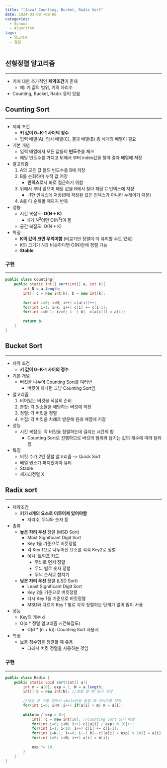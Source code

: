 ```yaml
---
title: "[Java] Counting, Bucket, Radix Sort"
date: 2024-03-08 +09:00
categories:
  - School
  - Algorithm
tags:
  - 알고리즘
  - 정렬
---
```

## 선형정렬 알고리즘
---
- 키에 대한 추가적인 <b>제약조건</b>이 존재
	- 예: 키 값의 범위, 키의 자리수
- Counting, Bucket, Radix 등이 있음

## Counting Sort
---
- 제약 조건
	- **키 값이 0~K-1 사이의 정수**
	- 입력 배열(A), 임시 배열(C), 결과 배열(B) 총 세개의 배열이 필요
- 기본 개념
	- 입력 배열에서 모든 값들의 **빈도수**를 체크
	- 해당 빈도수를 가지고 뒤에서 부터 index값을 찾아 결과 배열에 저장
- 알고리즘
	1. A의 모든 값 들의 빈도수를 B에 저장
	2. B를 순회하며 누적 값 저장
		- **인덱스**로서 바로 접근하기 위함
	3. 뒤에서 부터 읽으며 해당 값을 B에서 찾아 해당 C 인덱스에 저장
		- -1한 인덱스에 저장(B에 저장된 값은 인덱스가 아니라 누계이기 때문)
	4. A를 다 순회할 때까지 반복
- 성능
	- 시간 복잡도: **O(N + K)**
		- K가 N<sup>3</sup>이면 O(N<sup>3</sup>)이 됨
	- 공간 복잡도: O(N + K)
- 특징
	- **K의 값이 크면 무의미함** (비교기반 정렬이 더 유리할 수도 있음)
	- K의 크기가 N과 비슷하다면 O(N)만에 정렬 가능
	- **Stable**

### 구현
---
```java
public class Counting{  
    public static int[] sort(int[] a, int k){  
        int N = a.length;  
        int[] c = new int[k], b = new int[k];  
  
        for(int i=0; i<N; i++) c[a[i]]++;  
        for(int i=1; i<k; i++) c[i] += c[i-1];  
        for(int i=N-1; i>=0; i--) b[--c[a[i]]] = a[i];  
          
        return b;  
    }  
}
```

## Bucket Sort
---
- 제약 조건
	- **키 값이 0~K-1 사이의 정수**
- 기본 개념
	- 버킷을 나누어 Counting Sort를 여러번
		- 버킷이 하나면 그냥 Counting Sort임
- 알고리즘
	1. 비어있는 버킷을 적절히 준비
	2. 분할: 각 원소들을 해당하는 버킷에 저장
	3. 정렬: 각 버킷을 정렬
	4. 수집: 각 버킷을 차례로 방문해 원래 배열에 저장
- 성능
	- 시간 복잡도: 각 버킷을 정렬하는데 걸리는 시간의 합
		- Counting Sort로 진행하므로 버킷의 범위와 담기는 값의 개수에 따라 달라짐
- 특징
	- 버킷 수가 2인 정렬 알고리즘 -> Quick Sort
	- 배열 원소가 퍼져있어야 유리
	- Stable
	- 제자리정렬 X

## Radix sort
---
- 제약조건
	- **키가 d개의 요소로 이루어져 있어야함**
		- 자리수, 무늬와 숫자 등
- 종류
	- **높은 자리 우선** 정렬 (MSD Sort)
		- Most Significant Digit Sort
		- Key 1을 기준으로 버킷정렬
		- 각 Key 1으로 나누어진 요소를 각각 Key2로 정렬
		- 예시: 트럼프 카드
			- 무늬로 먼저 정렬
			- 무늬 별로 숫자 정렬
			- 무늬 순서로 합치기
	- **낮은 자리 우선** 정렬 (LSD Sort)
		- Least Significant Digit Sort
		- Key 2를 기준으로 버킷정렬
		- 다시 Key 1을 기준으로 버킷정렬
		- MSD와 다르게 Key 1 별로 각각 정렬하는 단계가 없어 많이 사용
- 성능
	- Key의 개수 d
	- O(d * 정렬 알고리즘 시간복잡도)
		- O(d * (n + k)): Counting Sort 사용시
- 특징
	- 보통 정수형을 정렬할 때 유용
		- 그래서 버킷 정렬을 사용하는 것임

### 구현
---
```java
public class Radix {  
    public static void sort(int[] a){  
        int m = a[0], exp = 1, N = a.length;  
        int[] b = new int[N]; //정렬 할 때 임시 저장  
  
        //제일 큰 수를 찾아서 while문을 돌릴 때 자리수를 파악  
        for(int i=0; i<N ;i++) if(a[i] > m) m = a[i];  
  
        while(m / exp > 0){  
            int[] c = new int[10]; //Counting Sort 임시 배열  
            for(int i=0; i<N; i++) c[(a[i] / exp) % 10]++;  
            for(int i=1; i<10; i++) c[i] += c[i-1];  
            for(int i=N-1; i>=0; i--) b[--c[(a[i] / exp) % 10]] = a[i];  
            for(int i=0; i<N; i++) a[i] = b[i];  
  
            exp *= 10;  
        }  
    }  
}
```
